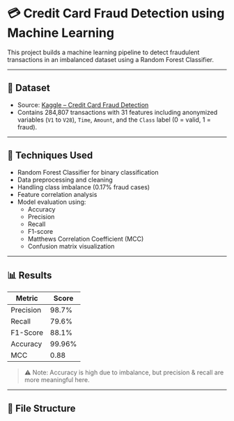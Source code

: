 # 💳 Credit Card Fraud Detection using Machine Learning

This project builds a machine learning pipeline to detect fraudulent transactions in an imbalanced dataset using a Random Forest Classifier. 

---

## 📁 Dataset

- Source: [Kaggle – Credit Card Fraud Detection](https://www.kaggle.com/datasets/mlg-ulb/creditcardfraud)
- Contains 284,807 transactions with 31 features including anonymized variables (`V1` to `V28`), `Time`, `Amount`, and the `Class` label (0 = valid, 1 = fraud).

---

## 🧠 Techniques Used

- Random Forest Classifier for binary classification
- Data preprocessing and cleaning
- Handling class imbalance (0.17% fraud cases)
- Feature correlation analysis
- Model evaluation using:
  - Accuracy
  - Precision
  - Recall
  - F1-score
  - Matthews Correlation Coefficient (MCC)
  - Confusion matrix visualization

---

## 📊 Results

| Metric      | Score     |
|-------------|-----------|
| Precision   | 98.7%     |
| Recall      | 79.6%     |
| F1-Score    | 88.1%     |
| Accuracy    | 99.96%    |
| MCC         | 0.88      |

> ⚠️ Note: Accuracy is high due to imbalance, but precision & recall are more meaningful here.

---

## 📌 File Structure

